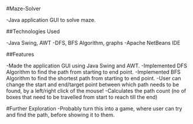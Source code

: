 
#Maze-Solver

-Java application GUI to solve maze.


##Technologies Used

-Java Swing, AWT
-DFS, BFS Algorithm, graphs
-Apache NetBeans IDE


##Features

-Made the application GUI using Java Swing and AWT.
-Implemented DFS Algorithm to find the path from starting to end point.
-Implemented BFS Algorithm to find the shortest path from starting to end point.
-User can change the start and end/target point between which path needs to be found, by a left/right 
click of the mouse!
-Calculates the path count (no of boxes that need to be travelled from start to reach till the end)

#Further Exploration
-Probably turn this into a game, where user can try and find the path, before showing it to them.
